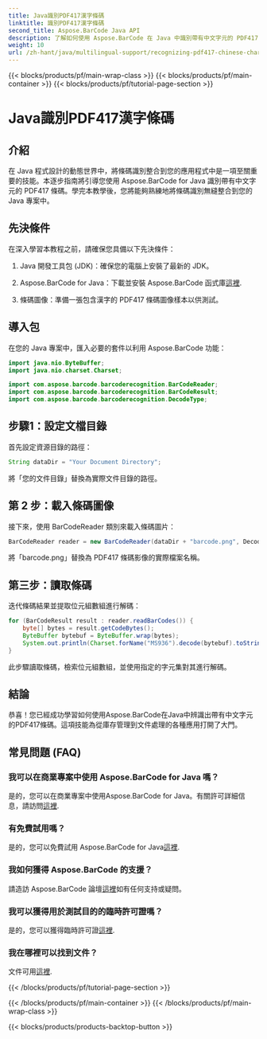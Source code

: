 ```yaml
---
title: Java識別PDF417漢字條碼
linktitle: 識別PDF417漢字條碼
second_title: Aspose.BarCode Java API
description: 了解如何使用 Aspose.BarCode 在 Java 中識別帶有中文字元的 PDF417 條碼。請遵循我們的無縫整合綜合教程。
weight: 10
url: /zh-hant/java/multilingual-support/recognizing-pdf417-chinese-characters/
---
```


{{< blocks/products/pf/main-wrap-class >}}
{{< blocks/products/pf/main-container >}}
{{< blocks/products/pf/tutorial-page-section >}}

# Java識別PDF417漢字條碼


## 介紹

在 Java 程式設計的動態世界中，將條碼識別整合到您的應用程式中是一項至關重要的技能。本逐步指南將引導您使用 Aspose.BarCode for Java 識別帶有中文字元的 PDF417 條碼。學完本教學後，您將能夠熟練地將條碼識別無縫整合到您的 Java 專案中。

## 先決條件

在深入學習本教程之前，請確保您具備以下先決條件：

1. Java 開發工具包 (JDK)：確保您的電腦上安裝了最新的 JDK。

2.  Aspose.BarCode for Java：下載並安裝 Aspose.BarCode 函式庫[這裡](https://releases.aspose.com/barcode/java/).

3. 條碼圖像：準備一張包含漢字的 PDF417 條碼圖像樣本以供測試。

## 導入包

在您的 Java 專案中，匯入必要的套件以利用 Aspose.BarCode 功能：

```java
import java.nio.ByteBuffer;
import java.nio.charset.Charset;

import com.aspose.barcode.barcoderecognition.BarCodeReader;
import com.aspose.barcode.barcoderecognition.BarCodeResult;
import com.aspose.barcode.barcoderecognition.DecodeType;
```

## 步驟1：設定文檔目錄

首先設定資源目錄的路徑：

```java
String dataDir = "Your Document Directory";
```

將「您的文件目錄」替換為實際文件目錄的路徑。

## 第 2 步：載入條碼圖像

接下來，使用 BarCodeReader 類別來載入條碼圖片：

```java
BarCodeReader reader = new BarCodeReader(dataDir + "barcode.png", DecodeType.PDF_417);
```

將「barcode.png」替換為 PDF417 條碼影像的實際檔案名稱。

## 第三步：讀取條碼

迭代條碼結果並提取位元組數組進行解碼：

```java
for (BarCodeResult result : reader.readBarCodes()) {
    byte[] bytes = result.getCodeBytes();
    ByteBuffer bytebuf = ByteBuffer.wrap(bytes);
    System.out.println(Charset.forName("MS936").decode(bytebuf).toString());
}
```

此步驟讀取條碼，檢索位元組數組，並使用指定的字元集對其進行解碼。

## 結論

恭喜！您已經成功學習如何使用Aspose.BarCode在Java中辨識出帶有中文字元的PDF417條碼。這項技能為從庫存管理到文件處理的各種應用打開了大門。

## 常見問題 (FAQ)

### 我可以在商業專案中使用 Aspose.BarCode for Java 嗎？
是的，您可以在商業專案中使用Aspose.BarCode for Java。有關許可詳細信息，請訪問[這裡](https://purchase.aspose.com/buy).

### 有免費試用嗎？
是的，您可以免費試用 Aspose.BarCode for Java[這裡](https://releases.aspose.com/).

### 我如何獲得 Aspose.BarCode 的支援？
請造訪 Aspose.BarCode 論壇[這裡](https://forum.aspose.com/c/barcode/13)如有任何支持或疑問。

### 我可以獲得用於測試目的的臨時許可證嗎？
是的，您可以獲得臨時許可證[這裡](https://purchase.aspose.com/temporary-license/).

### 我在哪裡可以找到文件？
文件可用[這裡](https://reference.aspose.com/barcode/java/).

{{< /blocks/products/pf/tutorial-page-section >}}

{{< /blocks/products/pf/main-container >}}
{{< /blocks/products/pf/main-wrap-class >}}

{{< blocks/products/products-backtop-button >}}
